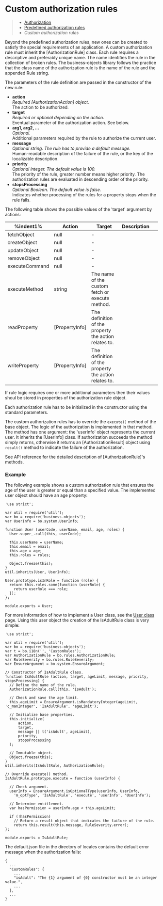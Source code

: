 # Custom authorization rules

> * [Authorization](/model-definitions/authorization)
> * [Predefined authorization rules](predefined)
> * _Custom authorization rules_

Beyond the predefined authorization rules, new ones can be created to satisfy the
special requirements of an application. A custom authorization rule must inherit the
[AuthorizationRule] class. Each rule requires a descriptive and preferably unique name.
The name identifies the rule in the collection of broken rules. The business-objects
library follows the practice that the class name of the authorization rule is the name
of the rule and the appended Rule string.

The parameters of the rule definition are passed in the constructor of the new rule:

* __action__  
  _Required [AuthorizationAction] object._  
  The action to be authorized.
* __target__  
  _Required or optional depending on the action._  
  Eventual parameter of the authorization action. See below.
* __arg1, arg2, ...__  
  _Optional._  
  Additional parameters required by the rule to authorize the current user.
* __message__  
  _Optional string. The rule has to provide a default message._  
  Human-readable description of the failure of the rule, or the key of the localizable
  description.
* __priority__  
  _Optional integer. The default value is 100._  
  The priority of the rule, greater number means higher priority. 
  The authorization rules are evaluated in descending order of the priority.
* __stopsProcessing__  
  _Optional Boolean. The default value is false._  
  Indicates whether processing of the rules for a property stops when the rule fails.

The following table shows the possible values of the 'target' argument by actions:

%indent1%| Action | Target | Description |&nbsp;
-| ---------------| -------| ----------- |-
 | fetchObject    | null   | - |
 | createObject   | null   | - |
 | updateObject   | null   | - |
 | removeObject   | null   | - |
 | executeCommand | null   | - |
 | executeMethod  | string | The name of the custom fetch or execute method. |
 | readProperty   | [PropertyInfo] | The definition of the property the action relates to. |
 | writeProperty  | [PropertyInfo] | The definition of the property the action relates to. |

If rule logic requires one or more additional parameters then their values shoul be stored
in properties of the authorization rule object.

Each authorization rule has to be initialized in the constructor using the standard parameters.

The custom authorization rules has to override the `execute()` method of the base object.
The logic of the authorization is implemented in that method. The method has one argument:
the 'userInfo' object represents the current user. It inherits the [UserInfo] class.
If authorization succeeds the method simply returns, otherwise it returns an [AuthorizationResult]
object using `result()` method to indicate the failure of the authorization.

See API reference for the detailed description of [AuthorizationRule]'s methods.

### Example

The following example shows a custom authorization rule that ensures the age of the user
is greater or equal than a specified value. The implemented user object should have an age
property:

```
'use strict';

var util = require('util');
var bo = require('business-objects');
var UserInfo = bo.system.UserInfo;

function User (userCode, userName, email, age, roles) {
  User.super_.call(this, userCode);

  this.userName = userName;
  this.email = email;
  this.age = age;
  this.roles = roles;

  Object.freeze(this);
}
util.inherits(User, UserInfo);

User.prototype.isInRole = function (role) {
  return this.roles.some(function (userRole) {
    return userRole === role;
  });
};

module.exports = User;
```

For more information of how to implement a User class, see the
[User class](/application/additions/user) page. Using this user object
the creation of the IsAdultRule class is very simple: 

```
'use strict';

var util = require('util');
var bo = require('business-objects');
var t = bo.i18n('', 'CustomRules');
var AuthorizationRule = bo.rules.AuthorizationRule;
var RuleSeverity = bo.rules.RuleSeverity;
var EnsureArgument = bo.system.EnsureArgument;

// Constructor of IsAdultRule class.
function IsAdultRule (action, target, ageLimit, message, priority, stopsProcessing) {
  // Define the name of the rule.
  AuthorizationRule.call(this, 'IsAdult');

  // Check and save the age limit.
  this.ageLimit = EnsureArgument.isMandatoryInteger(ageLimit, 'c_manInteger', 'IsAdultRule', 'ageLimit');

  // Initialize base properties.
  this.initialize(
      action,
      target,
      message || t('isAdult', ageLimit),
      priority,
      stopsProcessing
  );

  // Immutable object.
  Object.freeze(this);
}
util.inherits(IsAdultRule, AuthorizationRule);

// Override execute() method.
IsAdultRule.prototype.execute = function (userInfo) {

  // Check argument.
  userInfo = EnsureArgument.isOptionalType(userInfo, UserInfo,
    'm_optType', 'IsAdultRule', 'execute', 'userInfo', 'UserInfo');

  // Determine entitlement.
  var hasPermission = userInfo.age < this.ageLimit;

  if (!hasPermission)
    // Return a result object that indicates the failure of the rule.
    return this.result(this.message, RuleSeverity.error);
};

module.exports = IsAdultRule;
```

The default.json file in the directory of locales contains the default error message
when the authorization fails:

```
{
  ...
  "CustomRules": {
    ...
    "isAdult": "The {1} argument of {0} constructor must be an integer value.",
    ...
  },
  ...
}
```
